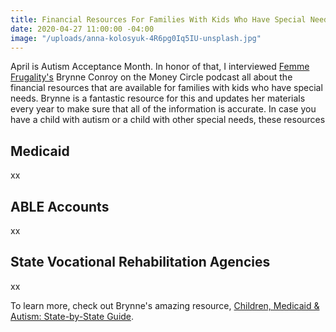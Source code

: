 ```yaml
---
title: Financial Resources For Families With Kids Who Have Special Needs
date: 2020-04-27 11:00:00 -04:00
image: "/uploads/anna-kolosyuk-4R6pg0Iq5IU-unsplash.jpg"
---
```


April is Autism Acceptance Month. In honor of that, I interviewed [Femme Frugality's](https://femmefrugality.com/) Brynne Conroy on the Money Circle podcast all about the financial resources that are available for families with kids who have special needs. Brynne is a fantastic resource for this and updates her materials every year to make sure that all of the information is accurate. In case you have a child with autism or a child with other special needs, these resources

## Medicaid

xx

## ABLE Accounts

xx

## State Vocational Rehabilitation Agencies

xx

To learn more, check out Brynne's amazing resource, [Children, Medicaid & Autism: State-by-State Guide](https://femmefrugality.com/state-by-state-medicaid-children-autism/).